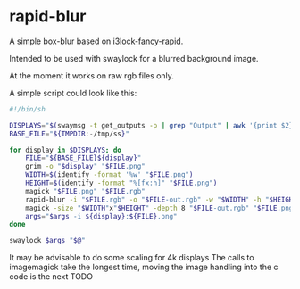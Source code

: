 # rapid-blur

A simple box-blur based on [i3lock-fancy-rapid](https://github.com/yvbbrjdr/i3lock-fancy-rapid).

Intended to be used with swaylock for a blurred background image. 

At the moment it works on raw rgb files only.

A simple script could look like this:

``` sh
#!/bin/sh

DISPLAYS="$(swaymsg -t get_outputs -p | grep "Output" | awk '{print $2}')"
BASE_FILE="${TMPDIR:-/tmp/ss}"

for display in $DISPLAYS; do
    FILE="${BASE_FILE}${display}"
    grim -o "$display" "$FILE.png"
    WIDTH=$(identify -format '%w' "$FILE.png")
    HEIGHT=$(identify -format "%[fx:h]" "$FILE.png")
    magick "$FILE.png" "$FILE.rgb"
    rapid-blur -i "$FILE.rgb" -o "$FILE-out.rgb" -w "$WIDTH" -h "$HEIGHT"
    magick -size "$WIDTH"x"$HEIGHT" -depth 8 "$FILE-out.rgb" "$FILE.png"
    args="$args -i ${display}:${FILE}.png"
done

swaylock $args "$@"
```

It may be advisable to do some scaling for 4k displays
The calls to imagemagick take the longest time, moving the image handling into the c code is the next TODO
